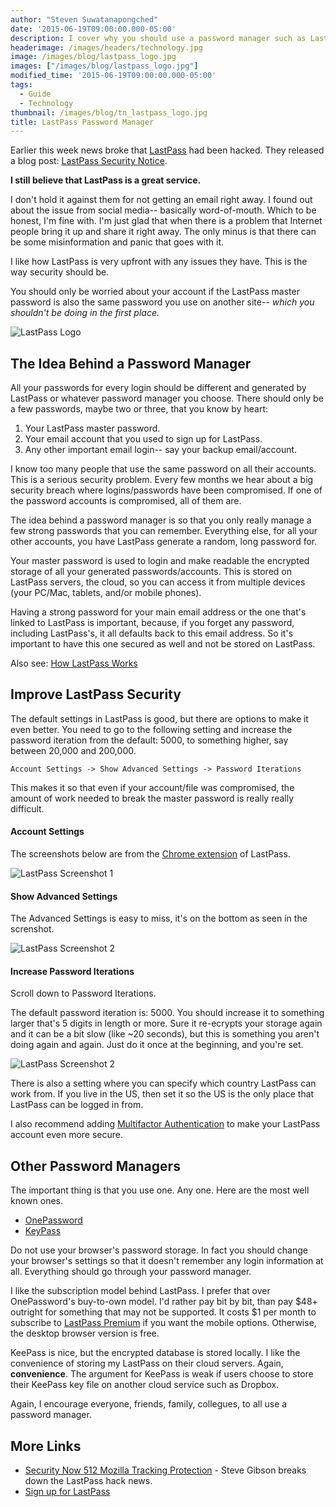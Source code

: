 ```yaml
---
author: "Steven Suwatanapongched"
date: '2015-06-19T09:00:00.000-05:00'
description: I cover why you should use a password manager such as LastPass and how to improve the security behind it even further.
headerimage: /images/headers/technology.jpg
image: /images/blog/lastpass_logo.jpg
images: ["/images/blog/lastpass_logo.jpg"]
modified_time: '2015-06-19T09:00:00.000-05:00'
tags:
  - Guide
  - Technology
thumbnail: /images/blog/tn_lastpass_logo.jpg
title: LastPass Password Manager
---
```



Earlier this week news broke that [LastPass](http://www.lastpass.com) had been hacked. They released a blog post: [LastPass Security Notice](https://blog.lastpass.com/2015/06/lastpass-security-notice.html/).

**I still believe that LastPass is a great service.**

I don't hold it against them for not getting an email right away. I found out about the issue from social media-- basically word-of-mouth. Which to be honest, I'm fine with. I'm just glad that when there is a problem that Internet people bring it up and share it right away. The only minus is that there can be some misinformation and panic that goes with it.

I like how LastPass is very upfront with any issues they have. This is the way security should be.

You should only be worried about your account if the LastPass master password is also the same password you use on another site-- *which you shouldn't be doing in the first place.*

![LastPass Logo](/images/blog/lastpass_logo.jpg)

## The Idea Behind a Password Manager

All your passwords for every login should be different and generated by LastPass or whatever password manager you choose. There should only be a few passwords, maybe two or three, that you know by heart:

1. Your LastPass master password.
2. Your email account that you used to sign up for LastPass.
3. Any other important email login-- say your backup email/account.

I know too many people that use the same password on all their accounts. This is a serious security problem. Every few months we hear about a big security breach where logins/passwords have been compromised. If one of the password accounts is compromised, all of them are.

The idea behind a password manager is so that you only really manage a few strong passwords that you can remember. Everything else, for all your other accounts, you have LastPass generate a random, long password for.

Your master password is used to login and make readable the encrypted storage of all your generated passwords/accounts. This is stored on LastPass servers, the cloud, so you can access it from multiple devices (your PC/Mac, tablets, and/or mobile phones).

Having a strong password for your main email address or the one that's linked to LastPass is important, because, if you forget any password, including LastPass's, it all defaults back to this email address. So it's important to have this one secured as well and not be stored on LastPass.

Also see: [How LastPass Works](https://lastpass.com/how-it-works)

## Improve LastPass Security

The default settings in LastPass is good, but there are options to make it even better. You need to go to the following setting and increase the password iteration from the default: 5000, to something higher, say between 20,000 and 200,000.

```
Account Settings -> Show Advanced Settings -> Password Iterations
```

This makes it so that even if your account/file was compromised, the amount of work needed to break the master password is really really difficult.

#### Account Settings

The screenshots below are from the [Chrome extension](https://chrome.google.com/webstore/detail/lastpass-free-password-ma/hdokiejnpimakedhajhdlcegeplioahd?hl=en-US) of LastPass.

![LastPass Screenshot 1](/images/blog/lastpass_screenshot_01.jpg)

#### Show Advanced Settings

The Advanced Settings is easy to miss, it's on the bottom as seen in the screnshot.

![LastPass Screenshot 2](/images/blog/lastpass_screenshot_02.jpg)

#### Increase Password Iterations

Scroll down to Password Iterations.

The default password iteration is: 5000. You should increase it to something larger that's 5 digits in length or more. Sure it re-ecrypts your storage again and it can be a bit slow (like ~20 seconds), but this is something you aren't doing again and again. Just do it once at the beginning, and you're set.

![LastPass Screenshot 2](/images/blog/lastpass_screenshot_03.jpg)

There is also a setting where you can specify which country LastPass can work from. If you live in the US, then set it so the US is the only place that LastPass can be logged in from.

I also recommend adding [Multifactor Authentication](https://lastpass.com/multifactor-authentication) to make your LastPass account even more secure.

## Other Password Managers

The important thing is that you use one. Any one. Here are the most well known ones.

* [OnePassword](https://agilebits.com/onepassword)
* [KeyPass](http://keepass.info/)

Do not use your browser's password storage. In fact you should change your browser's settings so that it doesn't remember any login information at all. Everything should go through your password manager.

I like the subscription model behind LastPass. I prefer that over OnePassword's buy-to-own model. I'd rather pay bit by bit, than pay $48+ outright for something that may not be supported. It costs $1 per month to subscribe to [LastPass Premium](https://lastpass.com/go-premium) if you want the mobile options. Otherwise, the desktop browser version is free.

KeePass is nice, but the encrypted database is stored locally. I like the convenience of storing my LastPass on their cloud servers. Again, **convenience**. The argument for KeePass is weak if users choose to store their KeePass key file on another cloud service such as Dropbox.

Again, I encourage everyone, friends, family, collegues, to all use a password manager.

## More Links

* [Security Now 512
Mozilla Tracking Protection](https://twit.tv/shows/security-now/episodes/512?autostart=false) - Steve Gibson breaks down the LastPass hack news.
* [Sign up for LastPass](https://lastpass.com/f?3306226)